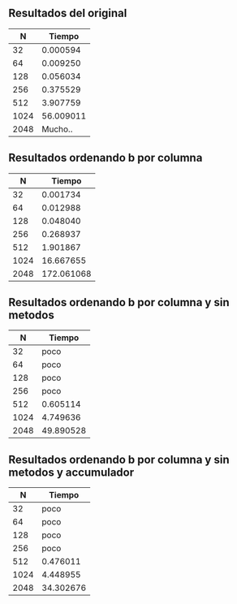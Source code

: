 ## Resultados del original

| N     | Tiempo	|
| ---   | ---		|
| 32	| 0.000594	|
| 64    | 0.009250	|
| 128   | 0.056034	|
| 256   | 0.375529	|
| 512   | 3.907759	|
| 1024  | 56.009011	|
| 2048  | Mucho..	|

## Resultados ordenando b por columna

| N     | Tiempo	|
| ---   | ---		|
| 32	| 0.001734	|
| 64    | 0.012988	|
| 128   | 0.048040	|
| 256   | 0.268937	|
| 512   | 1.901867	|
| 1024  | 16.667655	|
| 2048  | 172.061068	|

## Resultados ordenando b por columna y sin metodos

| N     | Tiempo	|
| ---   | ---		|
| 32	| poco		|
| 64    | poco		|
| 128   | poco		|
| 256   | poco		|
| 512   | 0.605114	|
| 1024  | 4.749636	|
| 2048  | 49.890528	|

## Resultados ordenando b por columna y sin metodos y accumulador

| N     | Tiempo	|
| ---   | ---		|
| 32	| poco		|
| 64    | poco		|
| 128   | poco		|
| 256   | poco		|
| 512   | 0.476011	|
| 1024  | 4.448955	|
| 2048  | 34.302676	|